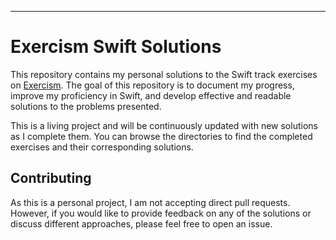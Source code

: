 
---

# Exercism Swift Solutions

This repository contains my personal solutions to the Swift track exercises on [Exercism](https://exercism.io/). The goal of this repository is to document my progress, improve my proficiency in Swift, and develop effective and readable solutions to the problems presented.

This is a living project and will be continuously updated with new solutions as I complete them. You can browse the directories to find the completed exercises and their corresponding solutions.

## Contributing

As this is a personal project, I am not accepting direct pull requests. However, if you would like to provide feedback on any of the solutions or discuss different approaches, please feel free to open an issue.
